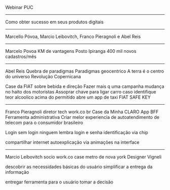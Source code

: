 Webinar PUC

---

Como obter sucesso em seus produtos digitais

---

Marcello Póvoa, Marcio Leibovitch, Franco Pieragnoli e Abel Reis

---

Marcelo Povoa
KM de vantagens
Posto Ipiranga
400 mil novos cadastros/mês

---

Abel Reis
Quebra de paradigmas
Paradigmas geocentrico
A terra é o centro do universo
Revolução Copernicana

Case da FIAT sobre bebida e direção
Fazer mais q uma campanha
mudança no haito dos motoristas
Assoprar chave para ligar carro
caso identifique teor alcoolico acima do permitido
abre um app de taxi
FIAT SAFE KEY

---

Franco Pieragnoli
diretor tech work.co br
Case da Minha CLARO
App
BFF
Ferramenta administrativa
Criar melor experiencia de autoatendimento de telecom para o consumidor brasileiro

Login sem login
ninguem lembra login e senha
identificação via chip

compartilhar internet
autoexplicação via animações na interface

---

Marcio Leibovitch
socio work.co
case metro de nova york
Designer Vigneli

descobrir as necessidades básicas do usuário
simplificar a entrega da informação

entregar ferramenta para o usuário tomar a decisão



